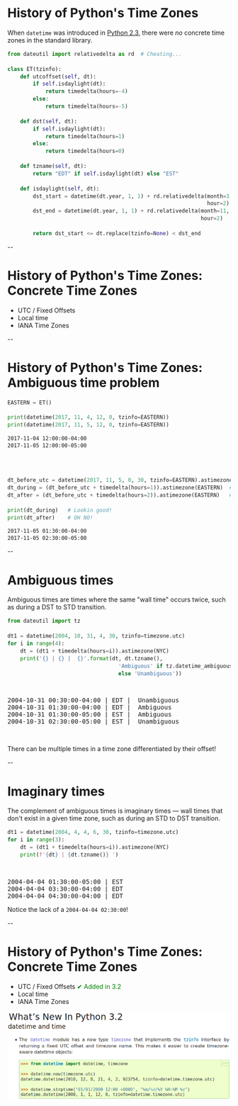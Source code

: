 # History of Python's Time Zones

When `datetime` was introduced in [Python 2.3](https://docs.python.org/3/whatsnew/2.3.html#date-time-type), there were *no* concrete time zones in the standard library.
<div class="small-spacer"></div>

```python
from dateutil import relativedelta as rd  # Cheating...

class ET(tzinfo):
    def utcoffset(self, dt):
        if self.isdaylight(dt):
            return timedelta(hours=-4)
        else:
            return timedelta(hours=-5)

    def dst(self, dt):
        if self.isdaylight(dt):
            return timedelta(hours=1)
        else:
            return timedelta(hours=0)

    def tzname(self, dt):
        return "EDT" if self.isdaylight(dt) else "EST"

    def isdaylight(self, dt):
        dst_start = datetime(dt.year, 1, 1) + rd.relativedelta(month=3, weekday=rd.SU(+2),
                                                               hour=2)
        dst_end = datetime(dt.year, 1, 1) + rd.relativedelta(month=11, weekday=rd.SU,
                                                             hour=2)

        return dst_start <= dt.replace(tzinfo=None) < dst_end
```

--

# History of Python's Time Zones: Concrete Time Zones

- UTC / Fixed Offsets
- Local time
- IANA Time Zones

--

<!-- .slide: data-visibility="hidden" -->

# History of Python's Time Zones: Ambiguous time problem

```python
EASTERN = ET()

print(datetime(2017, 11, 4, 12, 0, tzinfo=EASTERN))
print(datetime(2017, 11, 5, 12, 0, tzinfo=EASTERN))
```

```
2017-11-04 12:00:00-04:00
2017-11-05 12:00:00-05:00
```

<br/><br/>

```python
dt_before_utc = datetime(2017, 11, 5, 0, 30, tzinfo=EASTERN).astimezone(datetime.UTC)
dt_during = (dt_before_utc + timedelta(hours=1)).astimezone(EASTERN)  # 1:30 EDT
dt_after = (dt_before_utc + timedelta(hours=2)).astimezone(EASTERN)   # 1:30 EST

print(dt_during)   # Lookin good!
print(dt_after)    # OH NO!
```

```
2017-11-05 01:30:00-04:00
2017-11-05 02:30:00-05:00
```

--

# Ambiguous times

Ambiguous times are times where the same "wall time" occurs twice, such as during a DST to STD transition.
<br/>

```python
from dateutil import tz

dt1 = datetime(2004, 10, 31, 4, 30, tzinfo=timezone.utc)
for i in range(4):
    dt = (dt1 + timedelta(hours=i)).astimezone(NYC)
    print('{} | {} |  {}'.format(dt, dt.tzname(), 
                                   'Ambiguous' if tz.datetime_ambiguous(dt)
                                   else 'Unambiguous'))
```

<br/>
<pre>
2004-10-31 00:30:00-04:00 | EDT |  Unambiguous
2004-10-31 01:30:00-04:00 | EDT |  Ambiguous
2004-10-31 01:30:00-05:00 | EST |  Ambiguous
2004-10-31 02:30:00-05:00 | EST |  Unambiguous
</pre>

<br/>

There can be multiple times in a time zone differentiated by their offset!

--

# Imaginary times

The complement of ambiguous times is imaginary times — wall times that don't exist in a given time zone, such as during an STD to DST transition.


```python
dt1 = datetime(2004, 4, 4, 6, 30, tzinfo=timezone.utc)
for i in range(3):
    dt = (dt1 + timedelta(hours=i)).astimezone(NYC)
    print(f'{dt} | {dt.tzname()} ')
```

<br/>
<pre>
2004-04-04 01:30:00-05:00 | EST
2004-04-04 03:30:00-04:00 | EDT
2004-04-04 04:30:00-04:00 | EDT
</pre>

Notice the lack of a `2004-04-04 02:30:00`!

--

# History of Python's Time Zones: Concrete Time Zones

- UTC / Fixed Offsets <span class="fragment" style="color: green" data-fragment-index="1">✔ Added in 3.2</span>
- Local time
- IANA Time Zones

<p style="text-align: center">
<img src="images/whatsnew3.2.png" alt="What's new in Python 3.2 excerpt"
     class="fragment" data-fragment-index="1" />
</p>
